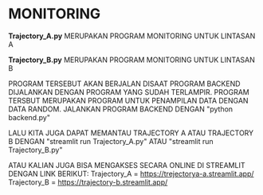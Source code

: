# MONITORING

**Trajectory_A.py** MERUPAKAN PROGRAM MONITORING UNTUK LINTASAN A

**Trajectory_B.py** MERUPAKAN PROGRAM MONITORING UNTUK LINTASAN B

PROGRAM TERSEBUT AKAN BERJALAN DISAAT PROGRAM BACKEND DIJALANKAN DENGAN PROGRAM YANG SUDAH TERLAMPIR. PROGRAM TERSBUT MERUPAKAN PROGRAM UNTUK PENAMPILAN DATA DENGAN DATA RANDOM.
JALANKAN PROGRAM BACKEND DENGAN "python backend.py"

LALU KITA JUGA DAPAT MEMANTAU TRAJECTORY A ATAU TRAJECTORY B DENGAN
"streamlit run Trajectory_A.py" ATAU "streamlit run Trajectory_B.py"

ATAU KALIAN JUGA BISA MENGAKSES SECARA ONLINE DI STREAMLIT DENGAN LINK BERIKUT:
Trajectory_A = https://trejectorya-a.streamlit.app/
Trajectory_B = https://trajectory-b.streamlit.app/
